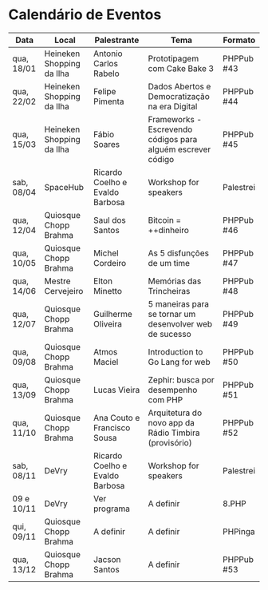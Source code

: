 Calendário de Eventos
=====================

| Data       | Local                     | Palestrante                     | Tema                         | Formato    |
|------------|---------------------------|---------------------------------|------------------------------|------------|
| qua, 18/01 | Heineken Shopping da Ilha | Antonio Carlos Rabelo           | Prototipagem com Cake Bake 3 | PHPPub #43 |
| qua, 22/02 | Heineken Shopping da Ilha | Felipe Pimenta                  | Dados Abertos e Democratização na era Digital | PHPPub #44 |
| qua, 15/03 | Heineken Shopping da Ilha | Fábio Soares                    | Frameworks - Escrevendo códigos para alguém escrever código | PHPPub #45 |
| sab, 08/04 | SpaceHub                  | Ricardo Coelho e Evaldo Barbosa | Workshop for speakers        | Palestrei  |
| qua, 12/04 | Quiosque Chopp Brahma     | Saul dos Santos                 | Bitcoin = ++dinheiro         | PHPPub #46 |
| qua, 10/05 | Quiosque Chopp Brahma     | Michel Cordeiro                 | As 5 disfunções de um time   | PHPPub #47 |
| qua, 14/06 | Mestre Cervejeiro         | Elton Minetto                   | Memórias das Trincheiras     | PHPPub #48 |
| qua, 12/07 | Quiosque Chopp Brahma     | Guilherme Oliveira              | 5 maneiras para se tornar um desenvolver web de sucesso | PHPPub #49 |
| qua, 09/08 | Quiosque Chopp Brahma     | Atmos Maciel                    | Introduction to Go Lang for web| PHPPub #50 |
| qua, 13/09 | Quiosque Chopp Brahma     | Lucas Vieira                    | Zephir: busca por desempenho com PHP | PHPPub #51 |
| qua, 11/10 | Quiosque Chopp Brahma     | Ana Couto e Francisco Sousa     | Arquitetura do novo app da Rádio Timbira (provisório) | PHPPub #52 |
| sab, 08/11 | DeVry                     | Ricardo Coelho e Evaldo Barbosa | Workshop for speakers        | Palestrei  |
| 09 e 10/11 | DeVry                     | Ver programa                    | A definir                    | 8.PHP      |
| qui, 09/11 | Quiosque Chopp Brahma     | A definir                       | A definir                    | PHPinga    |
| qua, 13/12 | Quiosque Chopp Brahma     | Jacson Santos                       | A definir                    | PHPPub #53 |
